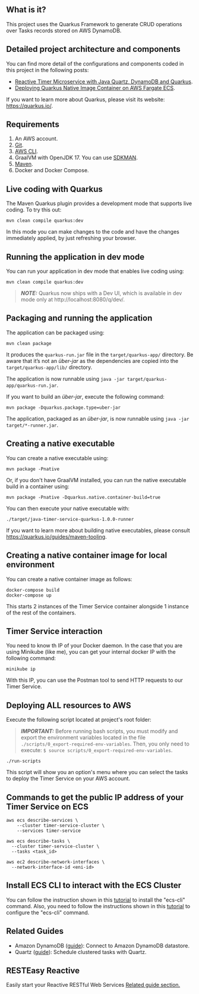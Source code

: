 ## What is it?
This project uses the Quarkus Framework to generate CRUD operations over Tasks records stored on AWS DynamoDB.

## Detailed project architecture and components
You can find more detail of the configurations and components coded in this project in the following posts:
- [Reactive Timer Microservice with Java Quartz, DynamoDB and Quarkus](https://aosolorzano.medium.com/reactive-timer-microservice-with-java-quartz-dynamodb-and-quarkus-bb4cf6e0dc23).
- [Deploying Quarkus Native Image Container on AWS Fargate ECS](https://aosolorzano.medium.com/deploying-a-container-image-with-a-quarkus-native-application-on-aws-fargate-ecs-b09141fe7ff4).

If you want to learn more about Quarkus, please visit its website: https://quarkus.io/.

## Requirements
1. An AWS account.
2. [Git](https://git-scm.com/downloads).
3. [AWS CLI](https://docs.aws.amazon.com/cli/latest/userguide/getting-started-install.html).
4. GraalVM with OpenJDK 17. You can use [SDKMAN](https://sdkman.io/install).
5. [Maven](https://maven.apache.org/download.cgi).
6. Docker and Docker Compose.

## Live coding with Quarkus
The Maven Quarkus plugin provides a development mode that supports live coding. To try this out:
```
mvn clean compile quarkus:dev
```
In this mode you can make changes to the code and have the changes immediately applied, by just refreshing your browser.

## Running the application in dev mode
You can run your application in dev mode that enables live coding using:
```
mvn clean compile quarkus:dev
```
> **_NOTE:_**  Quarkus now ships with a Dev UI, which is available in dev mode only at http://localhost:8080/q/dev/.

## Packaging and running the application
The application can be packaged using:
```
mvn clean package
```
It produces the `quarkus-run.jar` file in the `target/quarkus-app/` directory.
Be aware that it’s not an _über-jar_ as the dependencies are copied into the `target/quarkus-app/lib/` directory.

The application is now runnable using `java -jar target/quarkus-app/quarkus-run.jar`.

If you want to build an _über-jar_, execute the following command:
```
mvn package -Dquarkus.package.type=uber-jar
```
The application, packaged as an _über-jar_, is now runnable using `java -jar target/*-runner.jar`.

## Creating a native executable
You can create a native executable using: 
```
mvn package -Pnative
```
Or, if you don't have GraalVM installed, you can run the native executable build in a container using: 
```
mvn package -Pnative -Dquarkus.native.container-build=true
```
You can then execute your native executable with: 
```
./target/java-timer-service-quarkus-1.0.0-runner
```
If you want to learn more about building native executables, please consult https://quarkus.io/guides/maven-tooling.

## Creating a native container image for local environment
You can create a native container image as follows:
```
docker-compose build
docker-compose up
```
This starts 2 instances of the Timer Service container alongside 1 instance of the rest of the containers.

## Timer Service interaction
You need to know th IP of your Docker daemon. In the case that you are using Minikube (like me), you can get your internal docker IP with the following command:
```
minikube ip
```
With this IP, you can use the Postman tool to send HTTP requests to our Timer Service.

## Deploying ALL resources to AWS
Execute the following script located at project's root folder:
> **_IMPORTANT:_**  Before running bash scripts, you must modify and export the environment variables located in the file `./scripts/0_export-required-env-variables`. Then, you only need to execute:
> `$ source scripts/0_export-required-env-variables`.
```
./run-scripts
```
This script will show you an option's menu where you can select the tasks to deploy the Timer Service on your AWS account.

## Commands to get the public IP address of your Timer Service on ECS
```
aws ecs describe-services \
    --cluster timer-service-cluster \
    --services timer-service
```
```
aws ecs describe-tasks \
  --cluster timer-service-cluster \
  --tasks <task_id>
```
```
aws ec2 describe-network-interfaces \
  --network-interface-id <eni-id>
```

## Install ECS CLI to interact with the ECS Cluster 
You can follow the instruction shown in this [tutorial](https://docs.aws.amazon.com/AmazonECS/latest/developerguide/ECS_CLI_installation.html) to install the "ecs-cli" command.
Also, you need to follow the instructions shown in this [tutorial](https://docs.aws.amazon.com/AmazonECS/latest/developerguide/ECS_CLI_Configuration.html) to configure the "ecs-cli" command.

## Related Guides
- Amazon DynamoDB ([guide](https://quarkiverse.github.io/quarkiverse-docs/quarkus-amazon-services/dev/amazon-dynamodb.html)): Connect to Amazon DynamoDB datastore.
- Quartz ([guide](https://quarkus.io/guides/quartz)): Schedule clustered tasks with Quartz.

## RESTEasy Reactive
Easily start your Reactive RESTful Web Services
[Related guide section.](https://quarkus.io/guides/getting-started-reactive#reactive-jax-rs-resources)
